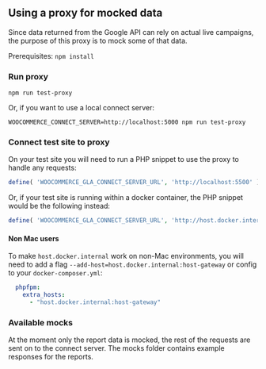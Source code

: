 Using a proxy for mocked data
---

Since data returned from the Google API can rely on actual live campaigns, the purpose of this proxy is to mock some of that data.

Prerequisites:
`npm install`

### Run proxy

```
npm run test-proxy
```

Or, if you want to use a local connect server:
```
WOOCOMMERCE_CONNECT_SERVER=http://localhost:5000 npm run test-proxy
```

### Connect test site to proxy

On your test site you will need to run a PHP snippet to use the proxy to handle any requests:

```php
define( 'WOOCOMMERCE_GLA_CONNECT_SERVER_URL', 'http://localhost:5500' );
```

Or, if your test site is running within a docker container, the PHP snippet would be the following instead:

```php
define( 'WOOCOMMERCE_GLA_CONNECT_SERVER_URL', 'http://host.docker.internal:5500' );
```

#### Non Mac users
To make `host.docker.internal` work on non-Mac environments, you will need to add a flag `--add-host=host.docker.internal:host-gateway` or config to your `docker-composer.yml`:
```yml
  phpfpm:
    extra_hosts:
      - "host.docker.internal:host-gateway"
```

### Available mocks

At the moment only the report data is mocked, the rest of the requests are sent on to the connect server. The mocks folder contains example responses for the reports.
